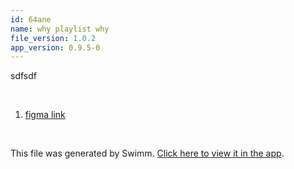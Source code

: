 ```yaml
---
id: 64ane
name: why playlist why
file_version: 1.0.2
app_version: 0.9.5-0
---
```


<!-- Intro - Do not remove this comment -->
sdfsdf

<br/>

<!-- Steps - Do not remove this comment -->
1. [figma link](https://www.figma.com/files/team/834784845729748882/swimm?fuid=1029312781649153986)


<br/>

This file was generated by Swimm. [Click here to view it in the app](http://localhost:5000/repos/Z2l0aHViJTNBJTNBc3Rva2Utd2VhdGhlciUzQSUzQUFkZGllQ29oZW4=/playlists/64ane).